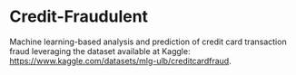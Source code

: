 # Credit-Fraudulent
Machine learning-based analysis and prediction of credit card transaction fraud leveraging the dataset available at Kaggle: https://www.kaggle.com/datasets/mlg-ulb/creditcardfraud.
